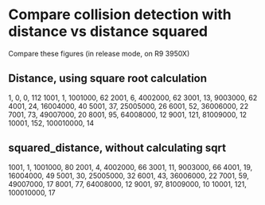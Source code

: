 # Compare collision detection with distance vs distance squared

Compare these figures (in release mode, on R9 3950X)

## Distance, using square root calculation #

1, 0, 0, 112
1001, 1, 1001000, 62
2001, 6, 4002000, 62
3001, 13, 9003000, 62
4001, 24, 16004000, 40
5001, 37, 25005000, 26
6001, 52, 36006000, 22
7001, 73, 49007000, 20
8001, 95, 64008000, 12
9001, 121, 81009000, 12
10001, 152, 100010000, 14

## squared_distance, without calculating sqrt

1001, 1, 1001000, 80
2001, 4, 4002000, 66
3001, 11, 9003000, 66
4001, 19, 16004000, 49
5001, 30, 25005000, 32
6001, 43, 36006000, 22
7001, 59, 49007000, 17
8001, 77, 64008000, 12
9001, 97, 81009000, 10
10001, 121, 100010000, 17
